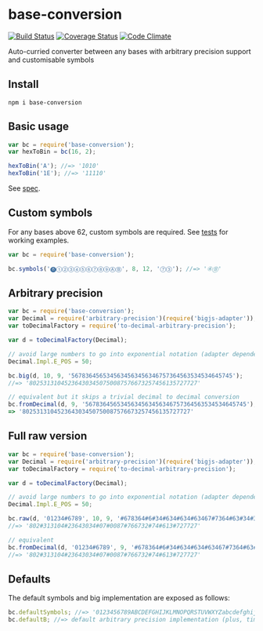 # base-conversion

[![Build Status](https://travis-ci.org/javiercejudo/base-conversion.svg)](https://travis-ci.org/javiercejudo/base-conversion)
[![Coverage Status](https://coveralls.io/repos/javiercejudo/base-conversion/badge.svg?branch=master)](https://coveralls.io/r/javiercejudo/base-conversion?branch=master)
[![Code Climate](https://codeclimate.com/github/javiercejudo/base-conversion/badges/gpa.svg)](https://codeclimate.com/github/javiercejudo/base-conversion)

Auto-curried converter between any bases with arbitrary precision support and customisable symbols

## Install

    npm i base-conversion

## Basic usage

```js
var bc = require('base-conversion');
var hexToBin = bc(16, 2);

hexToBin('A'); //=> '1010'
hexToBin('1E'); //=> '11110'
```

See [spec](test/spec.js).

## Custom symbols

For any bases above 62, custom symbols are required.
See [tests](test/bigint-base-converter.js) for working examples.

```js
var bc = require('base-conversion');

bc.symbols('⓿①②③④⑤⑥⑦⑧⑨ⒶⒷ', 8, 12, '⑦③'); //=> '④Ⓑ'
```

## Arbitrary precision

```js
var bc = require('base-conversion');
var Decimal = require('arbitrary-precision')(require('bigjs-adapter'));
var toDecimalFactory = require('to-decimal-arbitrary-precision');

var d = toDecimalFactory(Decimal);

// avoid large numbers to go into exponential notation (adapter dependent)
Decimal.Impl.E_POS = 50;

bc.big(d, 10, 9, '5678364565345634563456346757364563534534645745');
//=> '802531310452364303450750087576673257456135727727'

// equivalent but it skips a trivial decimal to decimal conversion
bc.fromDecimal(d, 9, '5678364565345634563456346757364563534534645745');
=> '802531310452364303450750087576673257456135727727'
```

## Full raw version

```js
var bc = require('base-conversion');
var Decimal = require('arbitrary-precision')(require('bigjs-adapter'));
var toDecimalFactory = require('to-decimal-arbitrary-precision');

var d = toDecimalFactory(Decimal);

// avoid large numbers to go into exponential notation (adapter dependent)
Decimal.Impl.E_POS = 50;

bc.raw(d, '01234#6789', 10, 9, '#678364#6#34#634#634#63467#7364#63#34#3464#74#');
//=> '802#313104#23643034#07#0087#766732#74#613#727727'

// equivalent
bc.fromDecimal(d, '01234#6789', 9, '#678364#6#34#634#634#63467#7364#63#34#3464#74#');
//=> '802#313104#23643034#07#0087#766732#74#613#727727'
```

## Defaults

The default symbols and big implementation are exposed as follows:

```js
bc.defaultSymbols; //=> '0123456789ABCDEFGHIJKLMNOPQRSTUVWXYZabcdefghijklmnopqrstuvwxyz'
bc.defaultB; //=> default arbitrary precision implementation (plus, times, div, mod & pow)
```

